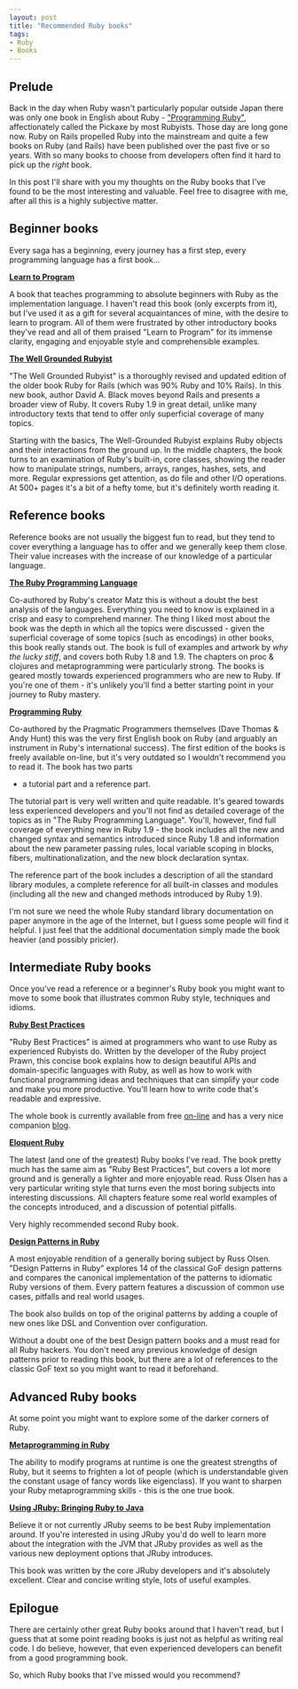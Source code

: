 ```yaml
---
layout: post
title: "Recommended Ruby books"
tags:
- Ruby
- Books
---
```


## Prelude

Back in the day when Ruby wasn't particularly popular outside Japan
there was only one book in English about Ruby -
["Programming Ruby"](http://www.amazon.com/Programming-Ruby-1-9-Pragmatic-Programmers/dp/1934356085/ref=sr_1_1?s=books&ie=UTF8&qid=1305641089&sr=1-1), affectionately called the Pickaxe by most
Rubyists. Those day are long gone now. Ruby on Rails propelled Ruby
into the mainstream and quite a few books on Ruby (and Rails) have
been published over the past five or so years. With so many books to
choose from developers often find it hard to pick up the _right_ book.

In this post I'll share with you my thoughts on the Ruby books that I've found
to be the most interesting and valuable. Feel free to disagree with
me, after all this is a highly subjective matter.

## Beginner books

Every saga has a beginning, every journey has a first step, every
programming language has a first book...

**[Learn to Program](http://pragprog.com/titles/ltp2/learn-to-program)**

A book that teaches programming to absolute beginners with Ruby as the
implementation language. I haven't read this book (only excerpts from
it), but I've used it as a gift for several acquaintances of mine, with the
desire to learn to program. All of them were frustrated by other
introductory books they've read and all of them praised "Learn to
Program" for its immense clarity, engaging and enjoyable style and
comprehensible examples.

**[The Well Grounded Rubyist](http://www.amazon.com/gp/product/1933988657/ref=s9_simh_gw_p14_d0_i7?pf_rd_m=ATVPDKIKX0DER&pf_rd_s=center-2&pf_rd_r=0Q48PY008200T745JZSF&pf_rd_t=101&pf_rd_p=470938631&pf_rd_i=507846)**

"The Well Grounded Rubyist" is a thoroughly revised and updated edition
of the older book Ruby for Rails (which was 90% Ruby and 10% Rails). In this new book, author David
A. Black moves beyond Rails and presents a broader view of Ruby. It
covers Ruby 1.9 in great detail, unlike many introductory texts that
tend to offer only superficial coverage of many topics.

Starting with the basics, The Well-Grounded Rubyist explains Ruby
objects and their interactions from the ground up. In the middle
chapters, the book turns to an examination of Ruby's built-in, core
classes, showing the reader how to manipulate strings, numbers,
arrays, ranges, hashes, sets, and more. Regular expressions get
attention, as do file and other I/O operations. At 500+ pages it's a
bit of a hefty tome, but it's definitely worth reading it.

## Reference books

Reference books are not usually the biggest fun to read, but they tend
to cover everything a language has to offer and we generally keep them
close. Their value increases with the increase of our knowledge of a
particular language.

**[The Ruby Programming Language](http://www.amazon.com/Ruby-Programming-Language-David-Flanagan/dp/0596516177)**

Co-authored by Ruby's creator Matz this is without a doubt the best
analysis of the languages. Everything you need to know is explained in
a crisp and easy to comprehend manner. The thing I liked most about the
book was the depth in which all the topics were discussed - given the
superficial coverage of some topics (such as encodings) in other books,
this book really stands out. The book is full of examples and
artwork by _why the lucky stiff_, and covers both Ruby 1.8 and 1.9. The
chapters on proc & clojures and metaprogramming were particularly
strong. The books is geared mostly towards experienced programmers who
are new to Ruby. If you're one of them - it's unlikely you'll find a
better starting point in your journey to Ruby mastery.

**[Programming Ruby](http://www.amazon.com/Programming-Ruby-1-9-Pragmatic-Programmers/dp/1934356085/ref=sr_1_1?s=books&ie=UTF8&qid=1305636206&sr=1-1)**

Co-authored by the Pragmatic Programmers themselves (Dave Thomas &
Andy Hunt) this was the very first English book on Ruby (and arguably
an instrument in Ruby's international success). The first edition of
the books is freely available on-line, but it's very outdated so I
wouldn't recommend you to read it. The book has two parts
- a tutorial part and a reference part.

The tutorial part is very well written and quite readable. It's geared
towards less experienced developers and you'll not find as detailed
coverage of the topics as in "The Ruby Programming Language". You'll,
however, find full coverage of everything new in Ruby 1.9 - the book includes all the new and changed syntax and
semantics introduced since Ruby 1.8 and information about the new parameter
passing rules, local variable scoping in blocks, fibers,
multinationalization, and the new block declaration syntax.

The reference part of the book includes a description of all the
standard library modules, a complete reference for all built-in classes
and modules (including all the new and changed methods introduced by
Ruby 1.9).

I'm not sure we need the whole Ruby standard library documentation on
paper anymore in the age of the Internet, but I guess some people will
find it helpful. I just feel that the additional documentation simply
made the book heavier (and possibly pricier).

## Intermediate Ruby books

Once you've read a reference or a beginner's Ruby book you might want
to move to some book that illustrates common Ruby style, techniques
and idioms.

**[Ruby Best Practices](http://www.amazon.com/Ruby-Best-Practices-Gregory-Brown/dp/0596523009/ref=sr_1_1?ie=UTF8&qid=1305640369&sr=8-1)**

"Ruby Best Practices" is aimed at programmers who want to use Ruby as
experienced Rubyists do. Written by the developer of the Ruby project
Prawn, this concise book explains how to design beautiful APIs and
domain-specific languages with Ruby, as well as how to work with
functional programming ideas and techniques that can simplify your
code and make you more productive. You'll learn how to write code
that's readable and expressive.

The whole book is currently available from free
[on-line](http://blog.rubybestpractices.com/posts/gregory/022-rbp-now-open.html)
and has a very nice companion [blog](http://blog.rubybestpractices.com/).

**[Eloquent Ruby](http://www.amazon.com/Eloquent-Ruby-Addison-Wesley-Professional/dp/0321584104/ref=sr_1_1?s=books&ie=UTF8&qid=1305640620&sr=1-1)**

The latest (and one of the greatest) Ruby books I've read. The book
pretty much has the same aim as "Ruby Best Practices", but covers a lot
more ground and is generally a lighter and more enjoyable read. Russ
Olsen has a very particular writing style that turns even the most
boring subjects into interesting discussions. All chapters feature
some real world examples of the concepts introduced, and a discussion
of potential pitfalls.

Very highly recommended second Ruby book.

**[Design Patterns in Ruby](http://www.amazon.com/Design-Patterns-Ruby-Russ-Olsen/dp/0321490452/ref=pd_sim_b_6)**

A most enjoyable rendition of a generally boring subject by Russ Olsen. "Design
Patterns in Ruby" explores 14 of the classical GoF design patterns and
compares the canonical implementation of the patterns to idiomatic
Ruby versions of them. Every pattern features a discussion of common
use cases, pitfalls and real world usages.

The book also builds on top of the original patterns by adding a
couple of new ones like DSL and Convention over configuration.

Without a doubt one of the best Design pattern books and a must read
for all Ruby hackers. You don't need any previous knowledge of design
patterns prior to reading this book, but there are a lot of references
to the classic GoF text so you might want to read it beforehand.

## Advanced Ruby books

At some point you might want to explore some of the darker corners of Ruby.

**[Metaprogramming in Ruby](http://www.amazon.com/Metaprogramming-Ruby-Program-Like-Pros/dp/1934356476/ref=sr_1_1?s=books&ie=UTF8&qid=1305641577&sr=1-1)**

The ability to modify programs at runtime is one the greatest
strengths of Ruby, but it seems to frighten a lot of people (which is
understandable given the constant usage of fancy words like
eigenclass). If you want to sharpen your Ruby metaprogramming skills -
this is the one true book.

**[Using JRuby: Bringing Ruby to Java](http://www.amazon.com/Using-JRuby-Bringing-Ruby-Facets/dp/1934356654/ref=sr_1_1?s=books&ie=UTF8&qid=1305641415&sr=1-1)**

Believe it or not currently JRuby seems to be best Ruby implementation
around. If you're interested in using JRuby you'd do well to learn
more about the integration with the JVM that JRuby provides as well as
the various new deployment options that JRuby introduces.

This book was written by the core JRuby developers and it's absolutely
excellent. Clear and concise writing style, lots of useful examples.

## Epilogue

There are certainly other great Ruby books around that I haven't read,
but I guess that at some point reading books is just not as helpful as
writing real code. I do believe, however, that even experienced
developers can benefit from a good programming book.

So, which Ruby books that I've missed would you recommend?
